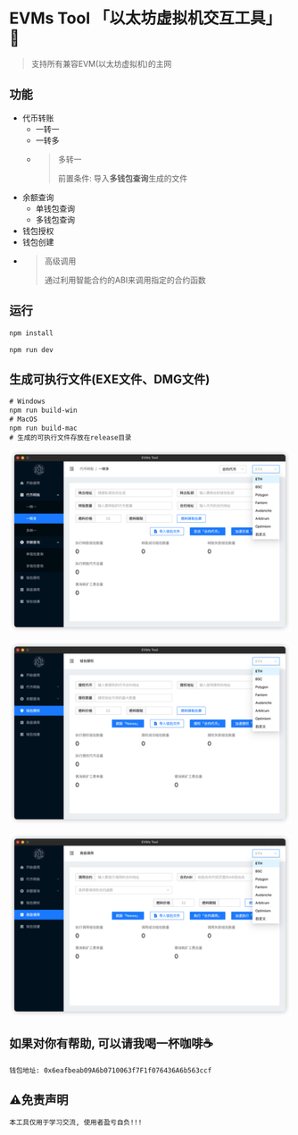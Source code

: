 # EVMs Tool 「以太坊虚拟机交互工具」 🔧
>
> 支持所有兼容EVM(以太坊虚拟机)的主网
>
## 功能

- 代币转账
  - 一转一
  - 一转多
  - > 多转一
    >
    > 前置条件: 导入**多钱包查询**生成的文件
- 余额查询
  - 单钱包查询
  - 多钱包查询
- 钱包授权
- 钱包创建
- > 高级调用
  >
  > 通过利用智能合约的ABI来调用指定的合约函数

## 运行

```shell
npm install
```

```shell
npm run dev
```

## 生成可执行文件(EXE文件、DMG文件)

```shell
# Windows
npm run build-win
# MacOS
npm run build-mac
# 生成的可执行文件存放在release目录
```

![一转多](public/功能截图-01.png "一转多")

![钱包授权](public/功能截图-02.png "钱包授权")

![高级调用](public/功能截图-03.png "高级调用")

## 如果对你有帮助, 可以请我喝一杯咖啡☕️

```shell
钱包地址: 0x6eafbeab09A6b0710063f7F1f076436A6b563ccf
```

## ⚠️免责声明

```shell
本工具仅用于学习交流, 使用者盈亏自负!!!
```
